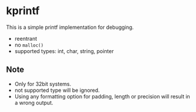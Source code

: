 # kprintf

This is a simple printf implementation for debugging.
* reentrant
* no `malloc()`
* supported types: int, char, string, pointer

## Note
* Only for 32bit systems.
* not supported type will be ignored.
* Using any formatting option for padding, length or precision will result in a wrong output.
